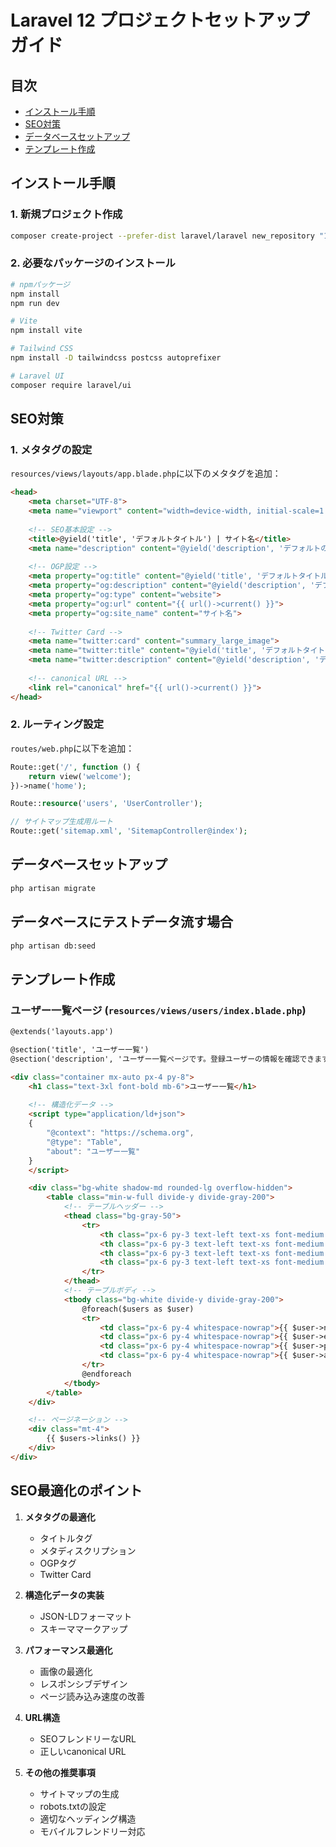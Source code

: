 # Laravel 12 プロジェクトセットアップガイド

## 目次
- [インストール手順](#インストール手順)
- [SEO対策](#seo対策)
- [データベースセットアップ](#データベースセットアップ)
- [テンプレート作成](#テンプレート作成)

## インストール手順

### 1. 新規プロジェクト作成
```bash
composer create-project --prefer-dist laravel/laravel new_repository "10.*"
```

### 2. 必要なパッケージのインストール
```bash
# npmパッケージ
npm install
npm run dev

# Vite
npm install vite

# Tailwind CSS
npm install -D tailwindcss postcss autoprefixer

# Laravel UI
composer require laravel/ui
```

## SEO対策

### 1. メタタグの設定
`resources/views/layouts/app.blade.php`に以下のメタタグを追加：

```html
<head>
    <meta charset="UTF-8">
    <meta name="viewport" content="width=device-width, initial-scale=1.0">
    
    <!-- SEO基本設定 -->
    <title>@yield('title', 'デフォルトタイトル') | サイト名</title>
    <meta name="description" content="@yield('description', 'デフォルトの説明文')">
    
    <!-- OGP設定 -->
    <meta property="og:title" content="@yield('title', 'デフォルトタイトル')">
    <meta property="og:description" content="@yield('description', 'デフォルトの説明文')">
    <meta property="og:type" content="website">
    <meta property="og:url" content="{{ url()->current() }}">
    <meta property="og:site_name" content="サイト名">
    
    <!-- Twitter Card -->
    <meta name="twitter:card" content="summary_large_image">
    <meta name="twitter:title" content="@yield('title', 'デフォルトタイトル')">
    <meta name="twitter:description" content="@yield('description', 'デフォルトの説明文')">
    
    <!-- canonical URL -->
    <link rel="canonical" href="{{ url()->current() }}">
</head>
```

### 2. ルーティング設定
`routes/web.php`に以下を追加：

```php
Route::get('/', function () {
    return view('welcome');
})->name('home');

Route::resource('users', 'UserController');

// サイトマップ生成用ルート
Route::get('sitemap.xml', 'SitemapController@index');
```

## データベースセットアップ

```bash
php artisan migrate
```
## データベースにテストデータ流す場合

```bash
php artisan db:seed
```


## テンプレート作成

### ユーザー一覧ページ (`resources/views/users/index.blade.php`)

```html
@extends('layouts.app')

@section('title', 'ユーザー一覧')
@section('description', 'ユーザー一覧ページです。登録ユーザーの情報を確認できます。')

<div class="container mx-auto px-4 py-8">
    <h1 class="text-3xl font-bold mb-6">ユーザー一覧</h1>
    
    <!-- 構造化データ -->
    <script type="application/ld+json">
    {
        "@context": "https://schema.org",
        "@type": "Table",
        "about": "ユーザー一覧"
    }
    </script>

    <div class="bg-white shadow-md rounded-lg overflow-hidden">
        <table class="min-w-full divide-y divide-gray-200">
            <!-- テーブルヘッダー -->
            <thead class="bg-gray-50">
                <tr>
                    <th class="px-6 py-3 text-left text-xs font-medium text-gray-500 uppercase tracking-wider">名前</th>
                    <th class="px-6 py-3 text-left text-xs font-medium text-gray-500 uppercase tracking-wider">メール</th>
                    <th class="px-6 py-3 text-left text-xs font-medium text-gray-500 uppercase tracking-wider">電話番号</th>
                    <th class="px-6 py-3 text-left text-xs font-medium text-gray-500 uppercase tracking-wider">住所</th>
                </tr>
            </thead>
            <!-- テーブルボディ -->
            <tbody class="bg-white divide-y divide-gray-200">
                @foreach($users as $user)
                <tr>
                    <td class="px-6 py-4 whitespace-nowrap">{{ $user->name }}</td>
                    <td class="px-6 py-4 whitespace-nowrap">{{ $user->email }}</td>
                    <td class="px-6 py-4 whitespace-nowrap">{{ $user->phone }}</td>
                    <td class="px-6 py-4 whitespace-nowrap">{{ $user->address }}</td>
                </tr>
                @endforeach
            </tbody>
        </table>
    </div>

    <!-- ページネーション -->
    <div class="mt-4">
        {{ $users->links() }}
    </div>
</div>
```

## SEO最適化のポイント

1. **メタタグの最適化**
   - タイトルタグ
   - メタディスクリプション
   - OGPタグ
   - Twitter Card

2. **構造化データの実装**
   - JSON-LDフォーマット
   - スキーママークアップ

3. **パフォーマンス最適化**
   - 画像の最適化
   - レスポンシブデザイン
   - ページ読み込み速度の改善

4. **URL構造**
   - SEOフレンドリーなURL
   - 正しいcanonical URL

5. **その他の推奨事項**
   - サイトマップの生成
   - robots.txtの設定
   - 適切なヘッディング構造
   - モバイルフレンドリー対応
